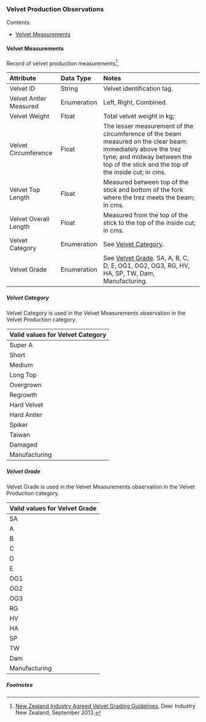 ### Velvet Production Observations

Contents:
* [Velvet Measurements](#Velvet-Measurements)

#### Velvet Measurements

Record of velvet production measurements[^DINZ].

Attribute | Data Type | Notes 
:-------- | :-------- | :----
Velvet ID | String | Velvet identification tag. 
Velvet Antler Measured | Enumeration | Left, Right, Combined.
Velvet Weight | Float | Total velvet weight in kg;
Velvet Circumference | Float | The lesser measurement of the circumference of the beam measured on the clear beam: immediately above the trez tyne; and midway between the top of the stick and the top of the inside cut; in cms.
Velvet Top Length | Float | Measured between top of the stick and bottom of the fork where the trez meets the beam; in cms.
Velvet Overall Length | Float | Measured from the top of the stick to the top of the inside cut; in cms.
Velvet Category | Enumeration | See [Velvet Category](#Velvet-Category).
Velvet Grade | Enumeration | See [Velvet Grade](#Velvet-Grade). SA, A, B, C, D, E, OG1, OG2, OG3, RG, HV, HA, SP, TW, Dam, Manufacturing.

##### Velvet Category

Velvet Category is used in the Velvet Measurements observation in the Velvet Production category.

Valid values for Velvet Category |
:------------------------------- |
Super A|
Short|
Medium|
Long Top|
Overgrown|
Regrowth|
Hard Velvet|
Hard Antler|
Spiker|
Taiwan|
Damaged|
Manufacturing|
 
##### Velvet Grade

Velvet Grade is used in the Velvet Measurements observation in the Velvet Production category.

Valid values for Velvet Grade |
:---------------------------- |
SA|
A|
B|
C|
D|
E|
OG1|
OG2|
OG3|
RG|
HV|
HA|
SP|
TW|
Dam|
Manufacturing|

##### Footnotes

[^DINZ]: [New Zealand Industry Agreed Velvet Grading Guidelines](https://www.deernz.org/sites/dinz/files/Red%20Grading%20Poster%20FINISHED.pdf), Deer Industry New Zealand, September 2013.